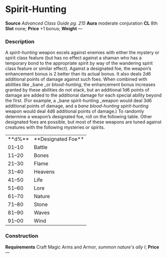 ﻿---
name: "Spirit-Hunting"
type: "weapon_quality"
price: "+1 bonus"
description: |
  "A _spirit-hunting_ weapon excels against enemies with either the mystery or spirit class feature (but has no effect against a shaman who has a temporary bond to the appropriate spirit by way of the wandering spirit class feature or similar effect). Against a designated foe, the weapon’s enhancement bonus is 2 better than its actual bonus. It also deals 2d6 additional points of damage against such foes. When combined with abilities like _bane _or _blood-hunting_, the enhancement bonus increases granted by these abilities do not stack, but an additional 1d6 points of damage are added to the additional damage for each special ability beyond the first. (For example, a _bane spirit-hunting _weapon would deal 3d6 additional points of damage, and a _bane blood-hunting spirit-hunting_ weapon would deal 4d6 additional points of damage.) To randomly determine a weapon’s designated foe, roll on the following table. Other designated foes are possible, but most of these weapons are tuned against creatures with the following mysteries or spirits.
  <table><tbody><tr><td>**d%**</td><td>**Designated Foe**</td></tr> <tr><td>01–10</td><td>Battle</td></tr> <tr><td>11–20</td><td>Bones</td></tr> <tr><td>21–30</td><td>Flame</td></tr> <tr><td>31–40</td><td>Heavens</td></tr> <tr><td>41–50</td><td>Life</td></tr> <tr><td>51–60</td><td>Lore</td></tr> <tr><td>61–70</td><td>Nature</td></tr> <tr><td>71–80</td><td>Stone</td></tr> <tr><td>81–90</td><td>Waves</td></tr> <tr><td>91–00</td><td>Wind</td></tr></tbody></table>"
---

#  Spirit-Hunting

**Source** _Advanced Class Guide pg. 215_
**Aura** moderate conjuration **CL** 8th
**Slot** none; **Price** +1 bonus; **Weight** —

### Description

A _spirit-hunting_ weapon excels against enemies with either the mystery or spirit class feature (but has no effect against a shaman who has a temporary bond to the appropriate spirit by way of the wandering spirit class feature or similar effect). Against a designated foe, the weapon’s enhancement bonus is 2 better than its actual bonus. It also deals 2d6 additional points of damage against such foes. When combined with abilities like _bane _or _blood-hunting_, the enhancement bonus increases granted by these abilities do not stack, but an additional 1d6 points of damage are added to the additional damage for each special ability beyond the first. (For example, a _bane spirit-hunting _weapon would deal 3d6 additional points of damage, and a _bane blood-hunting spirit-hunting_ weapon would deal 4d6 additional points of damage.) To randomly determine a weapon’s designated foe, roll on the following table. Other designated foes are possible, but most of these weapons are tuned against creatures with the following mysteries or spirits.

<table><tbody><tr><td>**d%**</td><td>**Designated Foe**</td></tr> <tr><td>01–10</td><td>Battle</td></tr> <tr><td>11–20</td><td>Bones</td></tr> <tr><td>21–30</td><td>Flame</td></tr> <tr><td>31–40</td><td>Heavens</td></tr> <tr><td>41–50</td><td>Life</td></tr> <tr><td>51–60</td><td>Lore</td></tr> <tr><td>61–70</td><td>Nature</td></tr> <tr><td>71–80</td><td>Stone</td></tr> <tr><td>81–90</td><td>Waves</td></tr> <tr><td>91–00</td><td>Wind</td></tr></tbody></table>

### Construction

**Requirements** Craft Magic Arms and Armor, _summon nature's ally I_; **Price** —